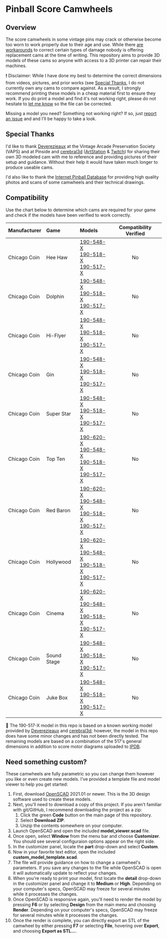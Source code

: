 # Pinball Score Camwheels

## Overview

The score camwheels in some vintage pins may crack or otherwise become too worn to work properly due to their age and use. While there [are workarounds][pinrepair motor] to correct certain types of damage nobody is offering replacement cams at the time of writing. This repository aims to provide 3D models of these cams so anyone with access to a 3D printer can repair their machines.

:exclamation: Disclaimer: While I have done my best to determine the correct dimensions from videos, pictures, and prior works (see [Special Thanks](#special-thanks), I do not currently own any cams to compare against. As a result, I strongly recommend printing these models in a cheap material first to ensure they work. If you do print a model and find it's not working right, please do not hesitate to [let me know][report an issue] so the file can be corrected.

Missing a model you need? Something not working right? If so, just [report an issue] and and I'll be happy to take a look.

## Special Thanks

I'd like to thank [Deverezieaux] at the Vintage Arcade Preservation Society (VAPS) and at Pinside and [cerebral3d] ([ArtStation][cerebral3d artstation] & [Twitch][cerebral3d twitch]) for sharing their own 3D modeled cam with me to reference and providing pictures of their setup and guidance. Without their help it would have taken much longer to produce useable cams.

I'd also like to thank the [Internet Pinball Database][ipdb] for providing high quality photos and scans of some camwheels and their technical drawings.

## Compatibility

Use the chart below to determine which cams are required for your game and check if the models have been verified to work correctly.

| Manufacturer | Game        | Models                                                      | Compatibility Verified |
|:-------------|:------------|:------------------------------------------------------------|:----------------------:|
| Chicago Coin | Hee Haw     | [190-548-X]<br/>[190-518-X]<br/>[190-517-X]                 | No                     |
| Chicago Coin | Dolphin     | [190-548-X]<br/>[190-518-X]<br/>[190-517-X]                 | No                     |
| Chicago Coin | Hi-Flyer    | [190-548-X]<br/>[190-518-X]<br/>[190-517-X]                 | No                     |
| Chicago Coin | Gin         | [190-548-X]<br/>[190-518-X]<br/>[190-517-X]                 | No                     |
| Chicago Coin | Super Star  | [190-548-X]<br/>[190-518-X]<br/>[190-517-X]                 | No                     |
| Chicago Coin | Top Ten     | [190-620-X]<br/>[190-548-X]<br/>[190-518-X]<br/>[190-517-X] | No                     |
| Chicago Coin | Red Baron   | [190-620-X]<br/>[190-548-X]<br/>[190-518-X]<br/>[190-517-X] | No                     |
| Chicago Coin | Hollywood   | [190-620-X]<br/>[190-548-X]<br/>[190-518-X]<br/>[190-517-X] | No                     |
| Chicago Coin | Cinema      | [190-620-X]<br/>[190-548-X]<br/>[190-518-X]<br/>[190-517-X] | No                     |
| Chicago Coin | Sound Stage | [190-548-X]<br/>[190-518-X]<br/>[190-517-X]                 | No                     |
| Chicago Coin | Juke Box    | [190-548-X]<br/>[190-518-X]<br/>[190-517-X]                 | No                     |

:memo: The 190-517-X model in this repo is based on a known working model provided by [Deverezieaux] and [cerebral3d]; however, the model in this repo does have some minor changes and has not been directly tested. The remaining models are based on a combination of the 517's general dimensions in addition to score motor diagrams uploaded to [IPDB].

## Need something custom?

These camwheels are fully parametric so you can change them however you like or even create new models. I've provided a template file and model viewer to help you get started:
1. First, download [OpenSCAD] 2021.01 or newer. This is the 3D design software used to create these models.
1. Next, you'll need to download a copy of this project. If you aren't familiar with git/GitHub, I recommend downloading the project as a zip:
   1. Click the green **Code** button on the main page of this repository.
   1. Select **Download ZIP**.
   1. Unzip the contents somewhere on your computer.
1. Launch OpenSCAD and open the included **model_viewer.scad** file.
1. Once open, select **Window** from the menu bar and choose **Customizer**. You should see several configuraion options appear on the right side.
1. In the customizer panel, locate the **part** drop-down and select **Custom**.
1. Now in your favorite text editor, open the included **custom_model_template.scad**.
1. The file will provide guidance on how to change a camwheel's parameters. If you save any changes to the file while OpenSCAD is open it will automatically update to reflect your changes.
1. When you're ready to print your model, first locate the **detail** drop-down in the customizer panel and change it to **Medium** or **High**. Depending on your computer's specs, OpenSCAD may freeze for several minutes while it processes the changes.
1. Once OpenSCAD is responsive again, you'll need to render the model by pressing **F6** or by selecting **Design** from the main menu and choosing **Render**. Depending on your computer's specs, OpenSCAD may freeze for several minutes while it processes the changes.
1. Once the render is complete, you can directly export an STL of the camwheel by either pressing **F7** or selecting **File**, hovering over **Export**, and choosing **Export as STL...**.

[deverezieaux]: https://pinside.com/pinball/community/pinsiders/deverezieaux
[cerebral3d]: mailto:cerebral3d@gmail.com
[cerebral3d artstation]: https://www.artstation.com/pat_kesterson
[cerebral3d twitch]: https://www.twitch.tv/cerebral3d
[report an issue]: https://github.com/charlesetd/pinball-score-camwheels/issues/new/choose
[pinrepair motor]: http://www.pinrepair.com/em/index3.htm#motor
[ipdb]: https://www.ipdb.org/search.pl
[openscad]: https://openscad.org/downloads.html
[190-620-X]: https://github.com/charlesetd/pinball-score-camwheels/blob/main/chicago_coin_190_620_X.scad
[190-548-X]: https://github.com/charlesetd/pinball-score-camwheels/blob/main/chicago_coin_190_548_X.scad
[190-518-X]: https://github.com/charlesetd/pinball-score-camwheels/blob/main/chicago_coin_190_518_X.scad
[190-517-X]: https://github.com/charlesetd/pinball-score-camwheels/blob/main/chicago_coin_190_517_X.scad
